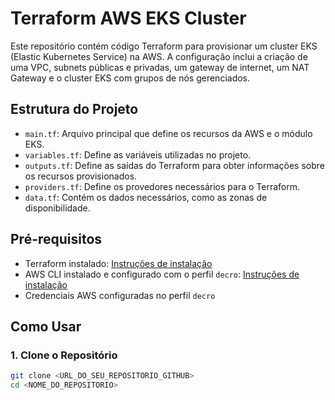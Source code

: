# Terraform AWS EKS Cluster

Este repositório contém código Terraform para provisionar um cluster EKS (Elastic Kubernetes Service) na AWS. A configuração inclui a criação de uma VPC, subnets públicas e privadas, um gateway de internet, um NAT Gateway e o cluster EKS com grupos de nós gerenciados.

## Estrutura do Projeto

- `main.tf`: Arquivo principal que define os recursos da AWS e o módulo EKS.
- `variables.tf`: Define as variáveis utilizadas no projeto.
- `outputs.tf`: Define as saídas do Terraform para obter informações sobre os recursos provisionados.
- `providers.tf`: Define os provedores necessários para o Terraform.
- `data.tf`: Contém os dados necessários, como as zonas de disponibilidade.

## Pré-requisitos

- Terraform instalado: [Instruções de instalação](https://learn.hashicorp.com/tutorials/terraform/install-cli)
- AWS CLI instalado e configurado com o perfil `decro`: [Instruções de instalação](https://docs.aws.amazon.com/cli/latest/userguide/install-cliv2.html)
- Credenciais AWS configuradas no perfil `decro`

## Como Usar

### 1. Clone o Repositório

```sh
git clone <URL_DO_SEU_REPOSITORIO_GITHUB>
cd <NOME_DO_REPOSITORIO>

